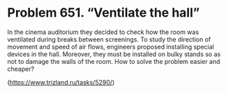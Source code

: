 # Problem 651. “Ventilate the hall”

In the cinema auditorium they decided to check how the room was ventilated during breaks between screenings. To study the direction of movement and speed of air flows, engineers proposed installing special devices in the hall. Moreover, they must be installed on bulky stands so as not to damage the walls of the room. How to solve the problem easier and cheaper?

(https://www.trizland.ru/tasks/5290/)